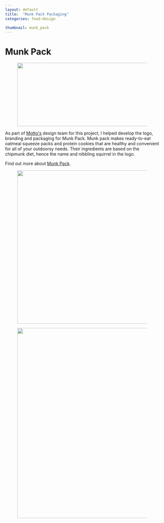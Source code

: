 ```yaml
---
layout: default
title:  "Munk Pack Packaging"
categories: food-design

thumbnail: munk_pack
---
```


# Munk Pack

<figure>
	<img src="{{ site.baseurl}}/images/kfiller_munk_pack_logo_design.jpg" width="790" height="207">
</figure>

As part of [Motto's](http://wearemotto.com) design team for this project, I helped develop the logo, branding and packaging for Munk Pack. Munk pack makes ready-to-eat oatmeal squeeze packs and protein cookies that are healthy and convenient for all of your outdoorsy needs. Their ingredients are based on the chipmunk diet, hence the name and nibbling squirrel in the logo.

Find out more about [Munk Pack](http://www.munkpack.com).

<figure>
    <img src="{{ site.baseurl}}/images/kfiller_munk_pack_package_design.jpg" width="790" height="500">
</figure>

<figure>
    <img src="{{ site.baseurl}}/images/kfiller_munk_pack_package_design_02.jpg" width="790" height="620">
</figure>
